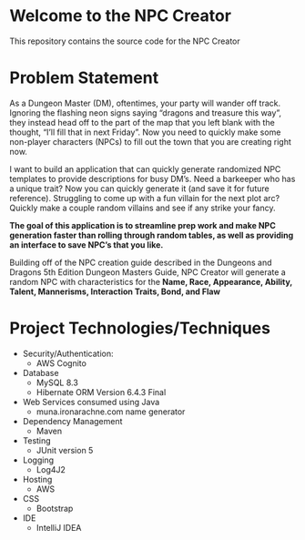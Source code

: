 # Welcome to the NPC Creator

This repository contains the source code for the NPC Creator

# Problem Statement

As a Dungeon Master (DM), oftentimes, your party will wander off track. Ignoring the flashing neon signs saying “dragons 
and treasure this way”, they instead head off to the part of the map that you left blank with the thought, “I’ll fill 
that in next Friday”. Now you need to quickly make some non-player characters (NPCs) to fill out the town that you are 
creating right now.

I want to build an application that can quickly generate randomized NPC templates to provide descriptions for busy DM’s. 
Need a barkeeper who has a unique trait? Now you can quickly generate it (and save it for future reference). 
Struggling to come up with a fun villain for the next plot arc? Quickly make a couple random villains and see if any 
strike your fancy.

**The goal of this application is to streamline prep work and make NPC generation faster than rolling through random 
tables, as well as providing an interface to save NPC’s that you like.**

Building off of the NPC creation guide described in the Dungeons and Dragons 5th Edition Dungeon Masters Guide, 
NPC Creator will generate a random NPC with characteristics for the **Name, Race, Appearance, Ability, Talent, 
Mannerisms, Interaction Traits, Bond, and Flaw**

# Project Technologies/Techniques
- Security/Authentication:
  - AWS Cognito
- Database
  - MySQL 8.3
  - Hibernate ORM Version 6.4.3 Final
- Web Services consumed using Java
  - muna.ironarachne.com name generator
- Dependency Management
  - Maven
- Testing
  - JUnit version 5
- Logging
  - Log4J2
- Hosting
  - AWS
- CSS
  - Bootstrap
- IDE
  - IntelliJ IDEA